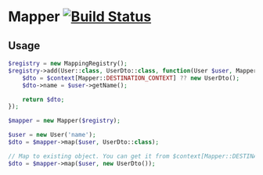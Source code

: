 # Mapper [![Build Status](https://travis-ci.com/BoShurik/mapper.svg?branch=master)](https://travis-ci.com/BoShurik/mapper)

## Usage

```php
$registry = new MappingRegistry();
$registry->add(User::class, UserDto::class, function(User $user, MapperInterface $mapper, array $context) {
    $dto = $context[Mapper::DESTINATION_CONTEXT] ?? new UserDto();
    $dto->name = $user->getName();

    return $dto;
});

$mapper = new Mapper($registry);

$user = new User('name');
$dto = $mapper->map($user, UserDto::class);

// Map to existing object. You can get it from $context[Mapper::DESTINATION_CONTEXT]
$dto = $mapper->map($user, new UserDto());
```